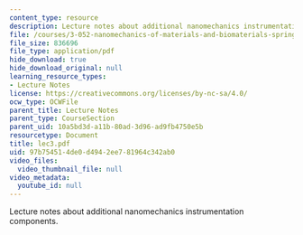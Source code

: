 ```yaml
---
content_type: resource
description: Lecture notes about additional nanomechanics instrumentation components.
file: /courses/3-052-nanomechanics-of-materials-and-biomaterials-spring-2007/97b754514de0d4942ee781964c342ab0_lec3.pdf
file_size: 836696
file_type: application/pdf
hide_download: true
hide_download_original: null
learning_resource_types:
- Lecture Notes
license: https://creativecommons.org/licenses/by-nc-sa/4.0/
ocw_type: OCWFile
parent_title: Lecture Notes
parent_type: CourseSection
parent_uid: 10a5bd3d-a11b-80ad-3d96-ad9fb4750e5b
resourcetype: Document
title: lec3.pdf
uid: 97b75451-4de0-d494-2ee7-81964c342ab0
video_files:
  video_thumbnail_file: null
video_metadata:
  youtube_id: null
---
```

Lecture notes about additional nanomechanics instrumentation components.